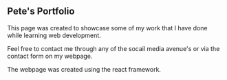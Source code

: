 ## Pete's Portfolio 
This page was created to showcase some of my work that I have done while learning web development.

Feel free to contact me through any of the socail media avenue's or via the contact form on my webpage.

The webpage was created using the react framework. 